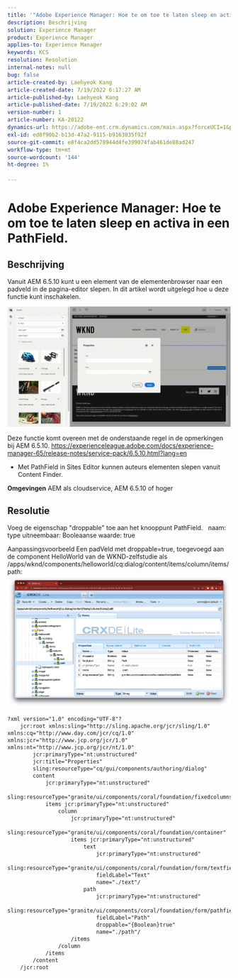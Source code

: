 ```yaml
---
title: '"Adobe Experience Manager: Hoe te om toe te laten sleep en activa in een PathField.'''
description: Beschrijving
solution: Experience Manager
product: Experience Manager
applies-to: Experience Manager
keywords: KCS
resolution: Resolution
internal-notes: null
bug: false
article-created-by: Laehyeok Kang
article-created-date: 7/19/2022 6:17:27 AM
article-published-by: Laehyeok Kang
article-published-date: 7/19/2022 6:29:02 AM
version-number: 1
article-number: KA-20122
dynamics-url: https://adobe-ent.crm.dynamics.com/main.aspx?forceUCI=1&pagetype=entityrecord&etn=knowledgearticle&id=a9f6e173-2a07-ed11-82e4-00224808e483
exl-id: ed8f90b2-b13d-47a2-9115-b9163035f92f
source-git-commit: e8f4ca2dd578944d4fe399074fab461de88ad247
workflow-type: tm+mt
source-wordcount: '144'
ht-degree: 1%

---
```


# Adobe Experience Manager: Hoe te om toe te laten sleep en activa in een PathField.

## Beschrijving


Vanuit AEM 6.5.10 kunt u een element van de elementenbrowser naar een padveld in de pagina-editor slepen.
In dit artikel wordt uitgelegd hoe u deze functie kunt inschakelen.

![](assets/___e3b9eeff-2b07-ed11-82e4-00224808e483___.gif)

Deze functie komt overeen met de onderstaande regel in de opmerkingen bij AEM 6.5.10.
https://experienceleague.adobe.com/docs/experience-manager-65/release-notes/service-pack/6.5.10.html?lang=en

- Met PathField in Sites Editor kunnen auteurs elementen slepen vanuit Content Finder.


<b>Omgevingen</b>
AEM als cloudservice, AEM 6.5.10 of hoger


## Resolutie


Voeg de eigenschap &quot;droppable&quot; toe aan het knooppunt PathField.
  naam: type uitneembaar: Booleaanse waarde: true

Aanpassingsvoorbeeld Een padVeld met droppable=true, toegevoegd aan de component HelloWorld van de WKND-zelfstudie als /apps/wknd/components/helloworld/cq:dialog/content/items/column/items/path: 
![](assets/6106400f-2b07-ed11-82e4-00224808e483.png)




```
?xml version="1.0" encoding="UTF-8"?
    jcr:root xmlns:sling="http://sling.apache.org/jcr/sling/1.0" xmlns:cq="http://www.day.com/jcr/cq/1.0" xmlns:jcr="http://www.jcp.org/jcr/1.0" xmlns:nt="http://www.jcp.org/jcr/nt/1.0"
        jcr:primaryType="nt:unstructured"
        jcr:title="Properties"
        sling:resourceType="cq/gui/components/authoring/dialog"
        content
            jcr:primaryType="nt:unstructured"
            sling:resourceType="granite/ui/components/coral/foundation/fixedcolumns"
            items jcr:primaryType="nt:unstructured"
                column
                    jcr:primaryType="nt:unstructured"
                    sling:resourceType="granite/ui/components/coral/foundation/container"
                    items jcr:primaryType="nt:unstructured"
                        text
                            jcr:primaryType="nt:unstructured"
                            sling:resourceType="granite/ui/components/coral/foundation/form/textfield"
                            fieldLabel="Text"
                            name="./text"/
                        path
                            jcr:primaryType="nt:unstructured"
                            sling:resourceType="granite/ui/components/coral/foundation/form/pathfield"
                            fieldLabel="Path"
                            droppable="{Boolean}true"
                            name="./path"/
                    /items
                /column
            /items
        /content
    /jcr:root
```
